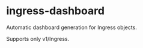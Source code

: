 # ingress-dashboard

Automatic dashboard generation for Ingress objects.

Supports only v1/Ingress.
